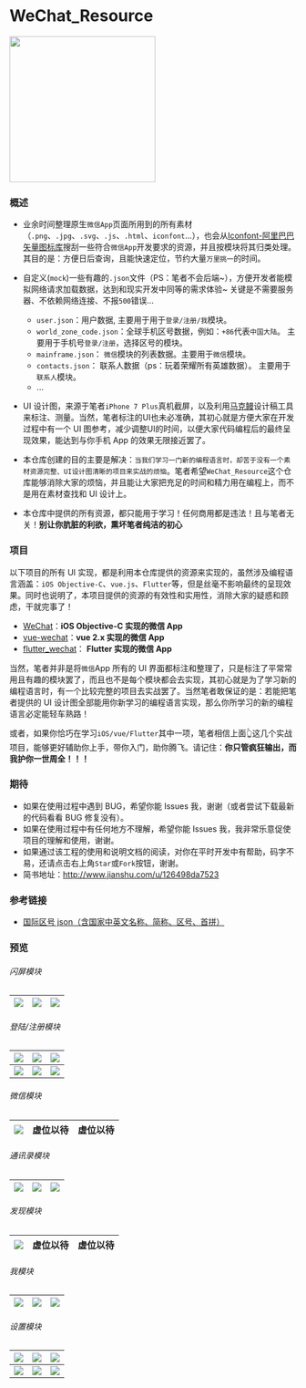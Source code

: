 # WeChat_Resource

<img src="snapshots/logo.png" width="256px" height="256px" />

### 概述

- 业余时间整理原生`微信App`页面所用到的所有素材（`.png`、`.jpg`、`.svg`、`.js`、`.html`、`iconfont`...），也会从[Iconfont-阿里巴巴矢量图标库](https://www.iconfont.cn/)搜刮一些符合`微信App`开发要求的资源，并且按模块将其归类处理。其目的是：方便日后查询，且能快速定位，节约大量`万里挑一`的时间。

- 自定义(`mock`)一些有趣的`.json`文件（PS：笔者不会后端~），方便开发者能模拟网络请求加载数据，达到和现实开发中同等的需求体验~ 关键是不需要服务器、不依赖网络连接、不报`500`错误...

  - `user.json`：用户数据, 主要用于用于`登录/注册/我`模块。
  - `world_zone_code.json`：全球手机区号数据，例如：`+86`代表`中国大陆`。 主要用于手机号`登录/注册`，选择区号的模块。
  - `mainframe.json`： `微信`模块的列表数据。主要用于`微信`模块。
  - `contacts.json`： 联系人数据（ps：玩着荣耀所有英雄数据）。 主要用于`联系人`模块。
  - ...

- UI 设计图，来源于笔者`iPhone 7 Plus`真机截屏，以及利用[马克鳗](http://www.getmarkman.com/)设计稿工具来标注、测量。当然，笔者标注的UI也未必准确，其初心就是方便大家在开发过程中有一个 UI 图参考，减少调整UI的时间，以便大家代码编程后的最终呈现效果，能达到与你手机 App 的效果无限接近罢了。

- 本仓库创建的目的主要是解决：`当我们学习一门新的编程语言时，却苦于没有一个素材资源完整、UI设计图清晰的项目来实战的烦恼`。笔者希望`WeChat_Resource`这个仓库能够消除大家的烦恼，并且能让大家把充足的时间和精力用在编程上，而不是用在素材查找和 UI 设计上。

- 本仓库中提供的所有资源，都只能用于学习！任何商用都是违法！且与笔者无关！**别让你肮脏的利欲，熏坏笔者纯洁的初心**

### 项目

以下项目的所有 UI 实现，都是利用本仓库提供的资源来实现的，虽然涉及编程语言涵盖：`iOS Objective-C`、`vue.js`、`Flutter`等，但是丝毫不影响最终的呈现效果。同时也说明了，本项目提供的资源的有效性和实用性，消除大家的疑惑和顾虑，干就完事了！

- [WeChat](https://github.com/CoderMikeHe/WeChat)：**iOS Objective-C 实现的微信 App**
- [vue-wechat](https://github.com/CoderMikeHe/vue-wechat)：**vue 2.x 实现的微信 App**
- [flutter_wechat](https://github.com/CoderMikeHe/flutter_wechat)： **Flutter 实现的微信 App**

当然，笔者并非是将`微信`App 所有的 UI 界面都标注和整理了，只是标注了平常常用且有趣的模块罢了，而且也不是每个模块都会去实现，其初心就是为了学习新的编程语言时，有一个比较完整的项目去实战罢了。当然笔者敢保证的是：若能把笔者提供的 UI 设计图全部能用你新学习的编程语言实现，那么你所学习的新的编程语言必定能轻车熟路！

或者，如果你恰巧在学习`iOS/vue/Flutter`其中一项，笔者相信上面👆这几个实战项目，能够更好辅助你上手，带你入门，助你腾飞。请记住：**你只管疯狂输出，而我护你一世周全！！！**

### 期待

- 如果在使用过程中遇到 BUG，希望你能 Issues 我，谢谢（或者尝试下载最新的代码看看 BUG 修复没有）。
- 如果在使用过程中有任何地方不理解，希望你能 Issues 我，我非常乐意促使项目的理解和使用，谢谢。
- 如果通过该工程的使用和说明文档的阅读，对你在平时开发中有帮助，码字不易，还请点击右上角`Star`或`Fork`按钮，谢谢。
- 简书地址：<http://www.jianshu.com/u/126498da7523>

### 参考链接

- [国际区号 json（含国家中英文名称、简称、区号、首拼）](https://blog.csdn.net/qq_42532128/article/details/100072000)

### 预览

###### 闪屏模块

| ![](./snapshots/splash/splash_page_0.png) | ![](./snapshots/splash/splash_page_1.png) | ![](./snapshots/splash/splash_page_2.png) |
| :---------------------------------------: | :---------------------------------------: | :---------------------------------------: |


###### 登陆/注册模块

|    ![](./snapshots/login/login_page.png)    |   ![](./snapshots/login/register_page.png)    |   ![](./snapshots/login/other_login_page.png)   |
| :-----------------------------------------: | :-------------------------------------------: | :---------------------------------------------: |
| ![](./snapshots/login/phone_login_page.png) | ![](./snapshots/login/current_login_page.png) | ![](./snapshots/login/language_picker_page.png) |

###### 微信模块

| ![](./snapshots/mainframe/mainframe_page_0.png) | 虚位以待 | 虚位以待 |
| :---------------------------------------------: | :------: | :------: |


###### 通讯录模块

| ![](./snapshots/contacts/contacts_page_0.png) | ![](./snapshots/contacts/contacts_page_1.png) | ![](./snapshots/contacts/contacts_page_2.png) |
| :-------------------------------------------: | :-------------------------------------------: | :-------------------------------------------: |


###### 发现模块

| ![](./snapshots/discover/discover_page_0.png) | 虚位以待 | 虚位以待 |
| :-------------------------------------------: | :------: | :------: |


###### 我模块

| ![](./snapshots/profile/profile_page_0.png) | ![](./snapshots/profile/user_info_page.png) | ![](./snapshots/profile/more_info_page.png) |
| :-----------------------------------------: | :-----------------------------------------: | :-----------------------------------------: |


###### 设置模块

| ![](./snapshots/setting/setting_page.png)  | ![](./snapshots/setting/account_security_page.png) | ![](./snapshots/setting/message_notify_page.png) |
| :----------------------------------------: | :------------------------------------------------: | :----------------------------------------------: |
| ![](./snapshots/setting/privates_page.png) |     ![](./snapshots/setting/general_page.png)      |  ![](./snapshots/setting/about_wechat_page.png)  |

